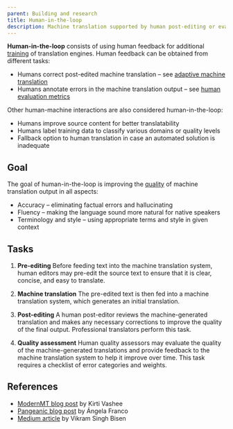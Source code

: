 ```yaml
---
parent: Building and research
title: Human-in-the-loop
description: Machine translation supported by human post-editing or evaluation
---
```


**Human-in-the-loop** consists of using human feedback for additional [training](/building-and-research/training.md) of translation engines.
Human feedback can be obtained from different tasks:
- Humans correct post-edited machine translation – see [adaptive machine translation](/customisation/adaptive.md)
- Humans annotate errors in the machine translation output – see [human evaluation metrics](/quality/metrics/human-evaluation-metrics.md)

Other human-machine interactions are also considered human-in-the-loop:
- Humans improve source content for better translatability
- Humans label training data to classify various domains or quality levels
- Fallback option to human translation in case an automated solution is inadequate

## Goal

The goal of human-in-the-loop is improving the [quality](/quality/quality.md) of machine translation output in all aspects:
- Accuracy – eliminating factual errors and hallucinating
- Fluency – making the language sound more natural for native speakers
- Terminology and style – using appropriate terms and style in given context

## Tasks

1. **Pre-editing**
Before feeding text into the machine translation system, human editors may pre-edit the source text to ensure that it is clear, concise, and easy to translate.

2. **Machine translation**
The pre-edited text is then fed into a machine translation system, which generates an initial translation.

3. **Post-editing**
A human post-editor reviews the machine-generated translation and makes any necessary corrections to improve the quality of the final output.
Professional translators perform this task.

4. **Quality assessment**
Human quality assessors may evaluate the quality of the machine-generated translations and provide feedback to the machine translation system to help it improve over time. This task requires a checklist of error categories and weights.

<!-- When an article on quality evaluation is added, it can be linked here -->

## References

- [ModernMT blog post](https://blog.modernmt.com/human-in-the-loop/) by Kirti Vashee  
- [Pangeanic blog post](https://blog.pangeanic.com/human-in-the-loop-hitl-making-the-most-of-human-and-machine-intelligence) by Ángela Franco  
- [Medium article](https://medium.com/vsinghbisen/what-is-human-in-the-loop-machine-learning-why-how-used-in-ai-60c7b44eb2c0) by Vikram Singh Bisen  
